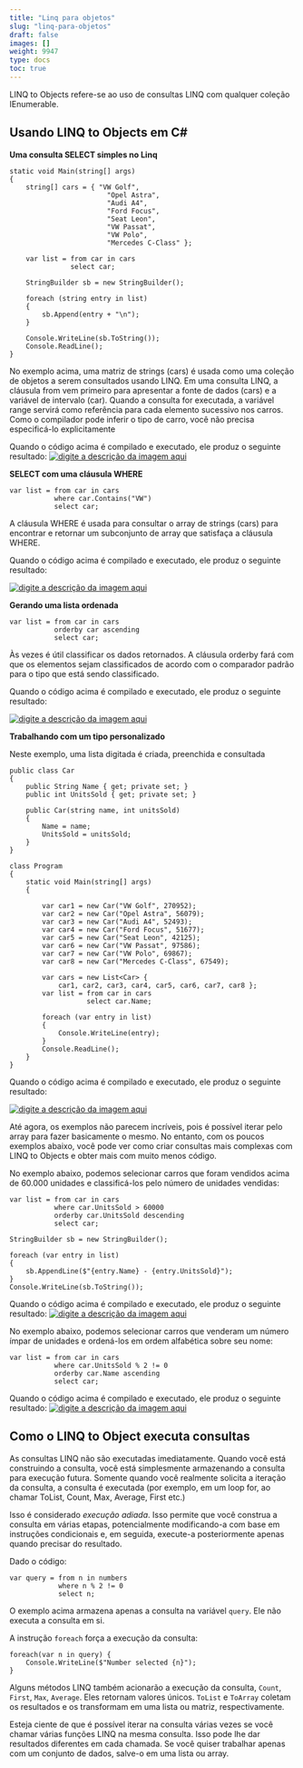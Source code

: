 ```yaml
---
title: "Linq para objetos"
slug: "linq-para-objetos"
draft: false
images: []
weight: 9947
type: docs
toc: true
---
```


LINQ to Objects refere-se ao uso de consultas LINQ com qualquer coleção IEnumerable.

## Usando LINQ to Objects em C#
**Uma consulta SELECT simples no Linq**

    static void Main(string[] args)
    {
        string[] cars = { "VW Golf", 
                            "Opel Astra", 
                            "Audi A4", 
                            "Ford Focus", 
                            "Seat Leon", 
                            "VW Passat", 
                            "VW Polo", 
                            "Mercedes C-Class" };

        var list = from car in cars
                   select car;

        StringBuilder sb = new StringBuilder();

        foreach (string entry in list)
        {
            sb.Append(entry + "\n");
        }

        Console.WriteLine(sb.ToString());
        Console.ReadLine();
    }

No exemplo acima, uma matriz de strings (cars) é usada como uma coleção de objetos a serem consultados usando LINQ. Em uma consulta LINQ, a cláusula from vem primeiro para apresentar a fonte de dados (cars) e a variável de intervalo (car). Quando a consulta for executada, a variável range servirá como referência para cada elemento sucessivo nos carros. Como o compilador pode inferir o tipo de carro, você não precisa especificá-lo explicitamente

Quando o código acima é compilado e executado, ele produz o seguinte resultado:
[![digite a descrição da imagem aqui][1]][1]

**SELECT com uma cláusula WHERE**

    var list = from car in cars
               where car.Contains("VW")
               select car;

A cláusula WHERE é usada para consultar o array de strings (cars) para encontrar e retornar um subconjunto de array que satisfaça a cláusula WHERE.

Quando o código acima é compilado e executado, ele produz o seguinte resultado:

[![digite a descrição da imagem aqui][2]][2]


**Gerando uma lista ordenada**

    var list = from car in cars
               orderby car ascending 
               select car;

Às vezes é útil classificar os dados retornados. A cláusula orderby fará com que os elementos sejam classificados de acordo com o comparador padrão para o tipo que está sendo classificado.

Quando o código acima é compilado e executado, ele produz o seguinte resultado:

[![digite a descrição da imagem aqui][3]][3]


**Trabalhando com um tipo personalizado**

Neste exemplo, uma lista digitada é criada, preenchida e consultada

    public class Car
    {
        public String Name { get; private set; }
        public int UnitsSold { get; private set; }

        public Car(string name, int unitsSold)
        {
            Name = name;
            UnitsSold = unitsSold;
        }
    }

    class Program
    {
        static void Main(string[] args)
        {

            var car1 = new Car("VW Golf", 270952);
            var car2 = new Car("Opel Astra", 56079);
            var car3 = new Car("Audi A4", 52493);
            var car4 = new Car("Ford Focus", 51677);
            var car5 = new Car("Seat Leon", 42125);
            var car6 = new Car("VW Passat", 97586);
            var car7 = new Car("VW Polo", 69867);
            var car8 = new Car("Mercedes C-Class", 67549);

            var cars = new List<Car> { 
                car1, car2, car3, car4, car5, car6, car7, car8 };
            var list = from car in cars
                       select car.Name;

            foreach (var entry in list)
            {
                Console.WriteLine(entry);
            }
            Console.ReadLine();
        }
    }

Quando o código acima é compilado e executado, ele produz o seguinte resultado:

[![digite a descrição da imagem aqui][4]][4]


Até agora, os exemplos não parecem incríveis, pois é possível iterar pelo array para fazer basicamente o mesmo. No entanto, com os poucos exemplos abaixo, você pode ver como criar consultas mais complexas com LINQ to Objects e obter mais com muito menos código.

No exemplo abaixo, podemos selecionar carros que foram vendidos acima de 60.000 unidades e classificá-los pelo número de unidades vendidas:

    var list = from car in cars
               where car.UnitsSold > 60000 
               orderby car.UnitsSold descending 
               select car;

    StringBuilder sb = new StringBuilder();

    foreach (var entry in list)
    {
        sb.AppendLine($"{entry.Name} - {entry.UnitsSold}");
    }
    Console.WriteLine(sb.ToString());

Quando o código acima é compilado e executado, ele produz o seguinte resultado:
[![digite a descrição da imagem aqui][5]][5]


No exemplo abaixo, podemos selecionar carros que venderam um número ímpar de unidades e ordená-los em ordem alfabética sobre seu nome:

    var list = from car in cars
               where car.UnitsSold % 2 != 0 
               orderby car.Name ascending 
               select car;

Quando o código acima é compilado e executado, ele produz o seguinte resultado:
[![digite a descrição da imagem aqui][6]][6]


[1]: https://i.stack.imgur.com/lG65Q.png
[2]: https://i.stack.imgur.com/llGXx.png
[3]: https://i.stack.imgur.com/ODH55.png
[4]: https://i.stack.imgur.com/0jUOC.png
[5]: https://i.stack.imgur.com/ZDeTt.png
[6]: https://i.stack.imgur.com/fJnTp.png

## Como o LINQ to Object executa consultas
As consultas LINQ não são executadas imediatamente. Quando você está construindo a consulta, você está simplesmente armazenando a consulta para execução futura. Somente quando você realmente solicita a iteração da consulta, a consulta é executada (por exemplo, em um loop for, ao chamar ToList, Count, Max, Average, First etc.)

Isso é considerado *execução adiada*. Isso permite que você construa a consulta em várias etapas, potencialmente modificando-a com base em instruções condicionais e, em seguida, execute-a posteriormente apenas quando precisar do resultado.

Dado o código:

    var query = from n in numbers 
                where n % 2 != 0
                select n;

O exemplo acima armazena apenas a consulta na variável `query`. Ele não executa a consulta em si.

A instrução `foreach` força a execução da consulta:

    foreach(var n in query) {
        Console.WriteLine($"Number selected {n}");
    }

Alguns métodos LINQ também acionarão a execução da consulta, `Count`, `First`, `Max`, `Average`. Eles retornam valores únicos. `ToList` e `ToArray` coletam os resultados e os transformam em uma lista ou matriz, respectivamente.

Esteja ciente de que é possível iterar na consulta várias vezes se você chamar várias funções LINQ na mesma consulta. Isso pode lhe dar resultados diferentes em cada chamada. Se você quiser trabalhar apenas com um conjunto de dados, salve-o em uma lista ou array.



